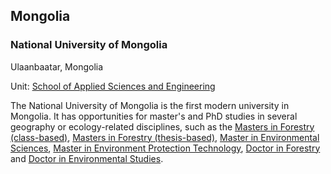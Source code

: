 ## Mongolia

### National University of Mongolia

Ulaanbaatar, Mongolia

Unit: [School of Applied Sciences and Engineering](http://seas.num.edu.mn/)

The National University of Mongolia is the first modern university in Mongolia. It has opportunities for master's and PhD studies in several geography or ecology-related disciplines, such as the [Masters in Forestry (class-based)](http://seas.num.edu.mn/dep/defe/training/master/21/detail/), [Masters in Forestry (thesis-based)](http://seas.num.edu.mn/dep/defe/training/master/20/detail/), [Master in Environmental Sciences](http://seas.num.edu.mn/dep/defe/training/master/19/detail/), [Master in Environment Protection Technology](http://seas.num.edu.mn/dep/defe/training/master/17/detail/), [Doctor in Forestry](http://seas.num.edu.mn/dep/defe/training/doctor/10/detail/) and [Doctor in Environmental Studies](http://seas.num.edu.mn/dep/defe/training/doctor/7/detail/).
